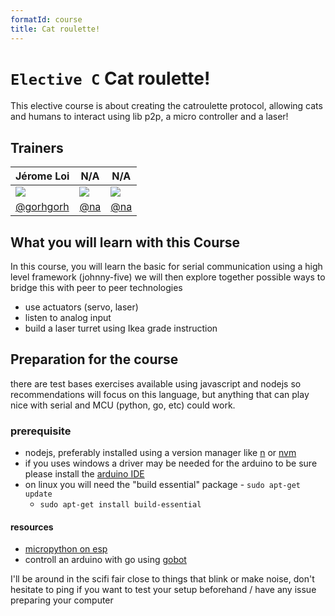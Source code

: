 ```yaml
---
formatId: course
title: Cat roulette!
---
```


# `Elective C` Cat roulette!

This elective course is about creating the catroulette protocol, allowing cats and humans to interact using lib p2p, a micro controller and a laser!

## Trainers

| **Jérome Loi**                                       | **N/A**                                              | **N/A**                                              |
| ---------------------------------------------------- | ---------------------------------------------------- | ---------------------------------------------------- |
| ![](https://avatars3.githubusercontent.com/u/288803) | ![](https://avatars1.githubusercontent.com/u/583231) | ![](https://avatars1.githubusercontent.com/u/583231) |
| [@gorhgorh](https://github.com/gorhgorh/)            | [@na](https://github.com/na)                         | [@na](https://github.com/na)                         |

## What you will learn with this Course

In this course, you will learn the basic for serial communication using a high level framework (johnny-five) we will then explore together possible ways to bridge this with peer to peer technologies

- use actuators (servo, laser)
- listen to analog input
- build a laser turret using Ikea grade instruction

## Preparation for the course

there are test bases exercises available using javascript and nodejs so recommendations will focus on this language, but anything that can play nice with serial and MCU (python, go, etc) could work.

### prerequisite

- nodejs, preferably installed using a version manager like [n](https://github.com/tj/n) or [nvm](https://github.com/nvm-sh/nvm)
- if you uses windows a driver may be needed for the arduino to be sure please install the [arduino IDE](https://www.arduino.cc/en/Guide/windows)
- on linux you will need the "build essential" package - `sudo apt-get update`
  - `sudo apt-get install build-essential`

#### resources

- [micropython on esp](https://docs.micropython.org/en/latest/esp8266/tutorial/intro.html)
- controll an arduino with go using [gobot](https://gobot.io/documentation/platforms/arduino/)

I'll be around in the scifi fair close to things that blink or make noise, don't hesitate to ping if you want to test your setup beforehand / have any issue preparing your computer
